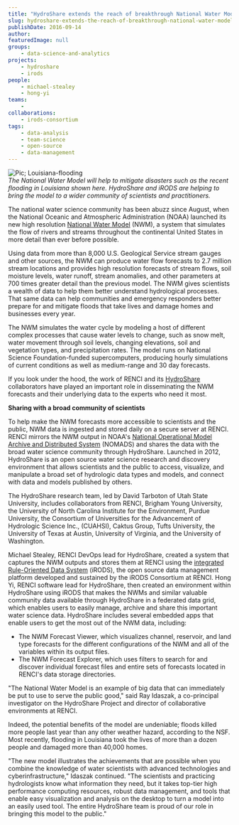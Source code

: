 ```yaml
---
title: "HydroShare extends the reach of breakthrough National Water Model"
slug: hydroshare-extends-the-reach-of-breakthrough-national-water-model
publishDate: 2016-09-14
author: 
featuredImage: null
groups:
    - data-science-and-analytics
projects:
    - hydroshare
    - irods
people:
    - michael-stealey
    - hong-yi
teams: 
    - 
collaborations:
    - irods-consortium
tags:
    - data-analysis
    - team-science
    - open-source
    - data-management
---
```

![Pic; Louisiana-flooding](https://renci.org/wp-content/uploads/2016/09/Independence-louisiana-flooding-0311-exlarge-169.jpg)  
_The National Water Model will help to mitigate disasters such as the recent flooding in Louisiana shown here. HydroShare and iRODS are helping to bring the model to a wider community of scientists and practitioners._

The national water science community has been abuzz since August, when the National Oceanic and Atmospheric Administration (NOAA) launched its new high resolution [National Water Model](http://water.noaa.gov/about/nwm) (NWM), a system that simulates the flow of rivers and streams throughout the continental United States in more detail than ever before possible.

Using data from more than 8,000 U.S. Geological Service stream gauges and other sources, the NWM can produce water flow forecasts to 2.7 million stream locations and provides high resolution forecasts of stream flows, soil moisture levels, water runoff, stream anomalies, and other parameters at 700 times greater detail than the previous model. The NWM gives scientists a wealth of data to help them better understand hydrological processes. That same data can help communities and emergency responders better prepare for and mitigate floods that take lives and damage homes and businesses every year.

The NWM simulates the water cycle by modeling a host of different complex processes that cause water levels to change, such as snow melt, water movement through soil levels, changing elevations, soil and vegetation types, and precipitation rates. The model runs on National Science Foundation-funded supercomputers, producing hourly simulations of current conditions as well as medium-range and 30 day forecasts.

If you look under the hood, the work of RENCI and its [HydroShare](https://www.hydroshare.org/) collaborators have played an important role in disseminating the NWM forecasts and their underlying data to the experts who need it most. 

**Sharing with a broad community of scientists** 

To help make the NWM forecasts more accessible to scientists and the public, NWM data is ingested and stored daily on a secure server at RENCI. RENCI mirrors the NWM output in NOAA's [National Operational Model Archive and Distributed System](http://nomads.ncdc.noaa.gov/) (NOMADS) and shares the data with the broad water science community through HydroShare. Launched in 2012, HydroShare is an open source water science research and discovery environment that allows scientists and the public to access, visualize, and manipulate a broad set of hydrologic data types and models, and connect with data and models published by others.

The HydroShare research team, led by David Tarboton of Utah State University, includes collaborators from RENCI, Brigham Young University, the University of North Carolina Institute for the Environment, Purdue University, the Consortium of Universities for the Advancement of Hydrologic Science Inc., (CUAHSI), Caktus Group, Tufts University, the University of Texas at Austin, University of Virginia, and the University of Washington.

Michael Stealey, RENCI DevOps lead for HydroShare, created a system that captures the NWM outputs and stores them at RENCI using the [integrated Rule-Oriented Data System](http://www.irods.org) (iRODS), the open source data management platform developed and sustained by the iRODS Consortium at RENCI. Hong Yi, RENCI software lead for HydroShare, then created an environment within HydroShare using iRODS that makes the NWMs and similar valuable community data available through HydroShare in a federated data grid, which enables users to easily manage, archive and share this important water science data. HydroShare includes several embedded apps that enable users to get the most out of the NWM data, including:

*   The NWM Forecast Viewer, which visualizes channel, reservoir, and land type forecasts for the different configurations of the NWM and all of the variables within its output files.
*   The NWM Forecast Explorer, which uses filters to search for and discover individual forecast files and entire sets of forecasts located in RENCI's data storage directories.

"The National Water Model is an example of big data that can immediately be put to use to serve the public good," said Ray Idaszak, a co-principal investigator on the HydroShare Project and director of collaborative environments at RENCI.

Indeed, the potential benefits of the model are undeniable; floods killed more people last year than any other weather hazard, according to the NSF. Most recently, flooding in Louisiana took the lives of more than a dozen people and damaged more than 40,000 homes.

"The new model illustrates the achievements that are possible when you combine the knowledge of water scientists with advanced technologies and cyberinfrastructure," Idaszak continued. "The scientists and practicing hydrologists know what information they need, but it takes top-tier high performance computing resources, robust data management, and tools that enable easy visualization and analysis on the desktop to turn a model into an easily used tool. The entire HydroShare team is proud of our role in bringing this model to the public."
